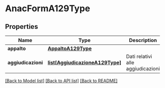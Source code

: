 # AnacFormA129Type

## Properties
Name | Type | Description | Notes
------------ | ------------- | ------------- | -------------
**appalto** | [**AppaltoA129Type**](AppaltoA129Type.md) |  | 
**aggiudicazioni** | [**list[AggiudicazioneA129Type]**](AggiudicazioneA129Type.md) | Dati relativi alle aggiudicazioni | 

[[Back to Model list]](../README.md#documentation-for-models) [[Back to API list]](../README.md#documentation-for-api-endpoints) [[Back to README]](../README.md)

